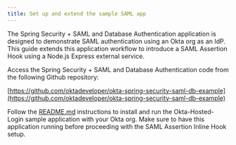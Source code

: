 ```yaml
---
title: Set up and extend the sample SAML app
---
```


The Spring Security + SAML and Database Authentication application is designed to demonstrate SAML authentication using an Okta org as an IdP. This guide extends this application workflow to introduce a SAML Assertion Hook using a Node.js Express external service.

Access the Spring Security + SAML and Database Authentication code from the following Github repository:

[https://github.com/oktadeveloper/okta-spring-security-saml-db-example](https://github.com/oktadeveloper/okta-spring-security-saml-db-example)

Follow the [README.md](https://github.com/oktadeveloper/okta-spring-security-saml-db-example/blob/master/README.md) instructions to install and run the Okta-Hosted-Login sample application with your Okta org. Make sure to have this application running before proceeding with the SAML Assertion Inline Hook setup.

<!-- <StackSelector snippet="setup"/> -->

<NextSectionLink/>